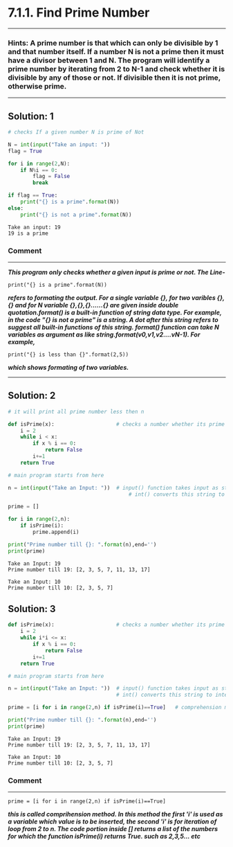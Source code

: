 
# 7.1.1. Find Prime Number
-------------------------------

### Hints: A prime number is that which can only be divisible by 1 and that number itself. If a number N is not a prime then it must have a divisor between 1 and N. The program will identify a prime number by iterating from 2 to N-1 and check whether it is divisible by any of those or not. If divisible then it is not prime, otherwise prime.  

-------------------

Solution: 1 
--------


```python
# checks If a given number N is prime of Not 

N = int(input("Take an input: "))
flag = True

for i in range(2,N):
    if N%i == 0:
        flag = False
        break

if flag == True:
    print("{} is a prime".format(N))
else:
    print("{} is not a prime".format(N))
```

    Take an input: 19
    19 is a prime
    

### Comment
--------------------

***This program only checks whether a given input is prime or not. The Line-***

```print("{} is a prime".format(N))```

***refers to formating the output. For a single variable {}, for two varibles {},{} and for N variable {},{},{}......{} are given inside double quotation.format() is a built-in function of string data type. For example, in the code "{} is not a prime" is a string. A dot after this string refers to suggest all built-in functions of this string. format() function can take N variables as argument as like string.format(v0,v1,v2....vN-1). For example,*** 

```print("{} is less than {}".format(2,5))```

***which shows formating of two variables.***

------------------------


Solution: 2 
--------


```python
# it will print all prime number less then n

def isPrime(x):                    # checks a number whether its prime or not
    i = 2
    while i < x:
        if x % i == 0:
            return False
        i+=1
    return True

# main program starts from here

n = int(input("Take an Input: "))  # input() function takes input as string.
                                       # int() converts this string to integer type

prime = []

for i in range(2,n):
    if isPrime(i):
        prime.append(i)

print("Prime number till {}: ".format(n),end='')
print(prime)


```

    Take an Input: 19
    Prime number till 19: [2, 3, 5, 7, 11, 13, 17]
    
    Take an Input: 10
    Prime number till 10: [2, 3, 5, 7]
    

Solution: 3
------


```python
def isPrime(x):                    # checks a number whether its prime or not
    i = 2
    while i*i <= x:
        if x % i == 0:
            return False
        i+=1
    return True

# main program starts from here

n = int(input("Take an Input: "))  # input() function takes input as string.
                                   # int() converts this string to integer type

prime = [i for i in range(2,n) if isPrime(i)==True]   # comprehension method. Discussed detailed in comment section

print("Prime number till {}: ".format(n),end='')
print(prime)
```

    Take an Input: 19
    Prime number till 19: [2, 3, 5, 7, 11, 13, 17]
    
    Take an Input: 10
    Prime number till 10: [2, 3, 5, 7]
    

### Comment
---------------
```prime = [i for i in range(2,n) if isPrime(i)==True]```

***this is called comprihension method. In this method the first 'i' is used as a variable which value is to be inserted, the second 'i' is for iteration of loop from 2 to n. The code portion inside [] returns a list of the numbers for which the function isPrime(i) returns True. such as 2,3,5... etc***
